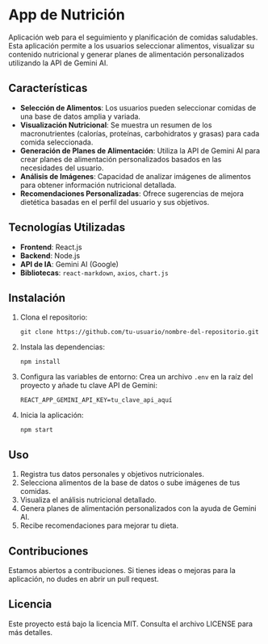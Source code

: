 # App de Nutrición

Aplicación web para el seguimiento y planificación de comidas saludables. Esta aplicación permite a los usuarios seleccionar alimentos, visualizar su contenido nutricional y generar planes de alimentación personalizados utilizando la API de Gemini AI.

## Características

- **Selección de Alimentos**: Los usuarios pueden seleccionar comidas de una base de datos amplia y variada.
- **Visualización Nutricional**: Se muestra un resumen de los macronutrientes (calorías, proteínas, carbohidratos y grasas) para cada comida seleccionada.
- **Generación de Planes de Alimentación**: Utiliza la API de Gemini AI para crear planes de alimentación personalizados basados en las necesidades del usuario.
- **Análisis de Imágenes**: Capacidad de analizar imágenes de alimentos para obtener información nutricional detallada.
- **Recomendaciones Personalizadas**: Ofrece sugerencias de mejora dietética basadas en el perfil del usuario y sus objetivos.

## Tecnologías Utilizadas

- **Frontend**: React.js
- **Backend**: Node.js
- **API de IA**: Gemini AI (Google)
- **Bibliotecas**: `react-markdown`, `axios`, `chart.js`

## Instalación

1. Clona el repositorio:
   ```
   git clone https://github.com/tu-usuario/nombre-del-repositorio.git
   ```

2. Instala las dependencias:
   ```
   npm install
   ```

3. Configura las variables de entorno:
   Crea un archivo `.env` en la raíz del proyecto y añade tu clave API de Gemini:
   ```
   REACT_APP_GEMINI_API_KEY=tu_clave_api_aquí
   ```

4. Inicia la aplicación:
   ```
   npm start
   ```

## Uso

1. Registra tus datos personales y objetivos nutricionales.
2. Selecciona alimentos de la base de datos o sube imágenes de tus comidas.
3. Visualiza el análisis nutricional detallado.
4. Genera planes de alimentación personalizados con la ayuda de Gemini AI.
5. Recibe recomendaciones para mejorar tu dieta.

## Contribuciones

Estamos abiertos a contribuciones. Si tienes ideas o mejoras para la aplicación, no dudes en abrir un pull request.

## Licencia

Este proyecto está bajo la licencia MIT. Consulta el archivo LICENSE para más detalles.

